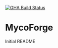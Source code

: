 [![GHA Build Status](https://github.com/kpindur/mycoforge/workflows/CI/badge.svg)](https://github.com/kpindur/mycoforge/actions?query=workflow%3ACI)
# MycoForge

Initial README
